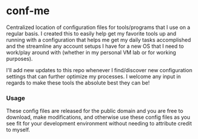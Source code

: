 # conf-me
Centralized location of configuration files for tools/programs that I use on a regular basis. I created this to easily help get my favorite tools up and running with a configuration that helps me get my daily tasks accomplished and the streamline any account setups I have for a new OS that I need to work/play around with (whether in my personal VM lab or for working purposes).

I'll add new updates to this repo whenever I find/discover new configuration settings that can further optimize my processes. I welcome any input in regards to make these tools the absolute best they can be!

### Usage
These config files are released for the public domain and you are free to download, make modifications, and otherwise use these config files as you see fit for your development environment without needing to attribute credit to myself.

